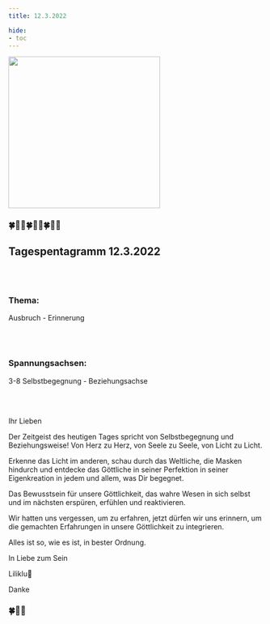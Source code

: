 ```yaml
---
title: 12.3.2022

hide:
- toc
---
```



<style>
img {
  width: 300px;
  max-width: 99%
}
</style>

![](/img/2022-03-12.png)

### 🍀🦋💚🍀🦋💚🍀🦋💚

## **Tagespentagramm 12.3.2022**

<br><br>

### **Thema:**
Ausbruch - Erinnerung

<br><br>

### **Spannungsachsen:**
3-8 Selbstbegegnung - Beziehungsachse

<br><br>

Ihr Lieben

Der Zeitgeist des heutigen Tages spricht von Selbstbegegnung und Beziehungsweise! Von Herz zu Herz, von Seele zu Seele, von Licht zu Licht.

Erkenne das Licht im anderen, schau durch das Weltliche, die Masken hindurch und entdecke das Göttliche in seiner Perfektion in seiner Eigenkreation in jedem und allem, was Dir begegnet.

Das Bewusstsein für unsere Göttlichkeit, das wahre Wesen in sich selbst und im nächsten erspüren, erfühlen und reaktivieren.

Wir hatten uns vergessen, um zu erfahren, jetzt dürfen wir uns erinnern, um die gemachten Erfahrungen in unsere Göttlichkeit zu integrieren.

Alles ist so, wie es ist, in bester Ordnung.

In Liebe zum Sein

Liliklu🦋

Danke
### 🍀🦋💚
